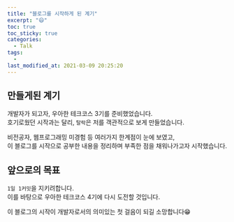 ```yaml
---
title: "블로그를 시작하게 된 계기"
excerpt: "😄"
toc: true
toc_sticky: true
categories:
  - Talk
tags:
  - 
last_modified_at: 2021-03-09 20:25:20
---
```


## 만들게된 계기
  
개발자가 되고자, 우아한 테크코스 3기를 준비했었습니다.  
호기로웠던 시작과는 달리, `탈락`은 저를 객관적으로 보게 만들었습니다.  
  
비전공자, 웹프로그래밍 미경험 등 여러가지 한계점이 눈에 보였고,  
이 블로그를 시작으로 공부한 내용을 정리하며 부족한 점을 채워나가고자 시작했습니다.  
  
## 앞으로의 목표
`1일 1커밋`을 지키려합니다.  
이를 바탕으로 우아한 테크코스 4기에 다시 도전할 것입니다.  
  
이 블로그의 시작이 개발자로서의 의미있는 첫 걸음이 되길 소망합니다😁